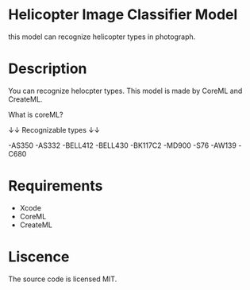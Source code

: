 # Helicopter Image Classifier Model
this model can recognize helicopter types in photograph.

# Description
You can recognize helocpter types.
This model is made by CoreML and CreateML.

What is coreML?


↓↓ Recognizable types ↓↓ 

-AS350
-AS332
-BELL412
-BELL430
-BK117C2
-MD900
-S76
-AW139
-C680

# Requirements
- Xcode
- CoreML
- CreateML


# Liscence
The source code is licensed MIT.
